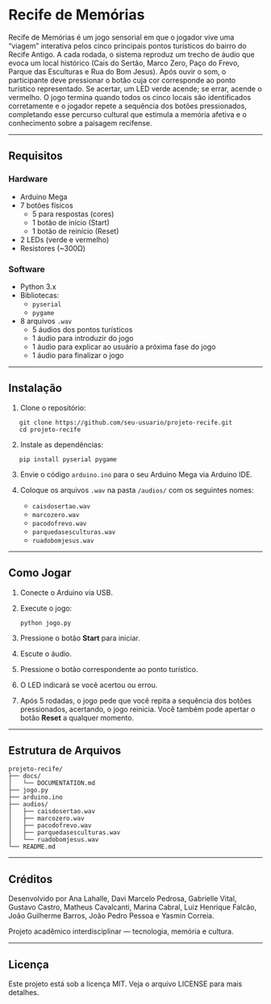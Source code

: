 # Recife de Memórias

Recife de Memórias é um jogo sensorial em que o jogador vive uma “viagem” interativa pelos cinco principais pontos turísticos do bairro do Recife Antigo. A cada rodada, o sistema reproduz um trecho de áudio que evoca um local histórico (Cais do Sertão, Marco Zero, Paço do Frevo, Parque das Esculturas e Rua do Bom Jesus). Após ouvir o som, o participante deve pressionar o botão cuja cor corresponde ao ponto turístico representado. Se acertar, um LED verde acende; se errar, acende o vermelho. O jogo termina quando todos os cinco locais são identificados corretamente e o jogador repete a sequência dos botões pressionados, completando esse percurso cultural que estimula a memória afetiva e o conhecimento sobre a paisagem recifense.

---
## Requisitos

### Hardware
- Arduino Mega
- 7 botões físicos
  - 5 para respostas (cores)
  - 1 botão de início (Start)
  - 1 botão de reinício (Reset)
- 2 LEDs (verde e vermelho)
- Resistores (~300Ω)

### Software
- Python 3.x
- Bibliotecas:
  - `pyserial`
  - `pygame`
- 8 arquivos `.wav` 
  - 5 áudios dos pontos turísticos
  - 1 áudio para introduzir do jogo
  - 1 áudio para explicar ao usuário a próxima fase do jogo
  - 1 áudio para finalizar o jogo

---

## Instalação

1. Clone o repositório:
```
   git clone https://github.com/seu-usuario/projeto-recife.git
   cd projeto-recife
````

2. Instale as dependências:
```
   pip install pyserial pygame
```

3. Envie o código `arduino.ino` para o seu Arduino Mega via Arduino IDE.

4. Coloque os arquivos `.wav` na pasta `/audios/` com os seguintes nomes:

   * `caisdosertao.wav`
   * `marcozero.wav`
   * `pacodofrevo.wav`
   * `parquedasesculturas.wav`
   * `ruadobomjesus.wav`

---

## Como Jogar

1. Conecte o Arduino via USB.
2. Execute o jogo:

   ```
   python jogo.py
   ```
3. Pressione o botão **Start** para iniciar.
4. Escute o áudio.
5. Pressione o botão correspondente ao ponto turístico.
6. O LED indicará se você acertou ou errou.
7. Após 5 rodadas, o jogo pede que você repita a sequência dos botões pressionados, acertando, o jogo reinicia. Você também pode apertar o botão **Reset** a qualquer momento.

---

## Estrutura de Arquivos

```
projeto-recife/
├── docs/
│   └── DOCUMENTATION.md
├── jogo.py
├── arduino.ino
├── audios/
│   ├── caisdosertao.wav
│   ├── marcozero.wav
│   ├── pacodofrevo.wav
│   ├── parquedasesculturas.wav
│   └── ruadobomjesus.wav
└── README.md
```

---

## Créditos

Desenvolvido por Ana Lahalle, Davi Marcelo Pedrosa, Gabrielle Vital, Gustavo Castro, Matheus Cavalcanti, Marina Cabral, Luiz Henrique Falcão, João Guilherme Barros, João Pedro Pessoa e Yasmin Correia.

Projeto acadêmico interdisciplinar — tecnologia, memória e cultura.

---

## Licença
Este projeto está sob a licença MIT. Veja o arquivo LICENSE para mais detalhes.
